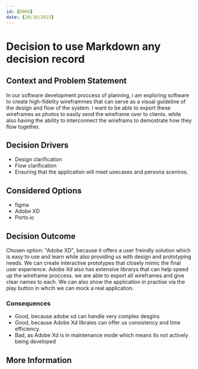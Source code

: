 ```yaml
---
id: {0004}
date: {20/10/2023}
---
```

# Decision to use Markdown any decision record

## Context and Problem Statement
In our software development proccess of planning, i am exploring software to create high-fidelity wireframmes that can serve as a visual guideline of the design and flow of the system. I want to be able to export these wireframes as photos to easily send the wireframe over to clients. while also having the ability to interconnect the wireframs to demostrate how they flow together.

## Decision Drivers

* Design clarification
* Flow clarification
* Ensuring that the application will meet usecases and persona sceniros. 


## Considered Options

* figma
* Adobe XD
* Porto.io

## Decision Outcome

Chosen option: "Adobe XD", because
it offers a user freindly solution which is easy to use and learn while also providing us with design and prototyping needs. We can create interactive prototypes that closely mimic the final user experience. Adobe Xd also has extensive librarys that can help speed up the wireframe proccess. we are able to export all wireframes and give clear names to each. We can also show the application in practise via the play button in whcih we can mock a real application.

### Consequences

* Good, because adobe xd can handle very complex desgins
* Good, because Adobe Xd libraies can offer us consistency and time efficiency.
* Bad, as Adobe Xd is in maintenance mode which means its not actively being developed 

## More Information
